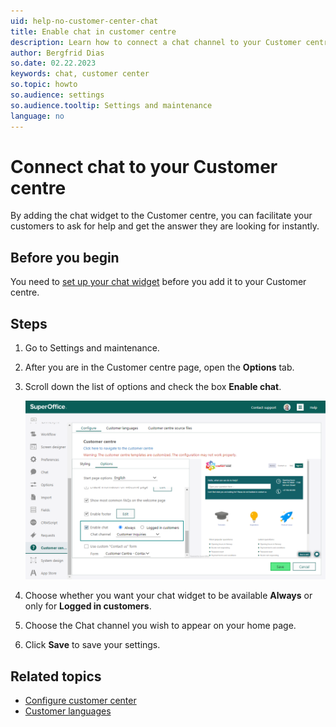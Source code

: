 ```yaml
---
uid: help-no-customer-center-chat
title: Enable chat in customer centre
description: Learn how to connect a chat channel to your Customer centre in this how-to guide.
author: Bergfrid Dias
so.date: 02.22.2023
keywords: chat, customer center
so.topic: howto
so.audience: settings
so.audience.tooltip: Settings and maintenance
language: no
---
```


# Connect chat to your Customer centre

By adding the chat widget to the Customer centre, you can facilitate your customers to ask for help and get the answer they are looking for instantly.

## Before you begin

You need to [set up your chat widget][3] before you add it to your Customer centre.

## Steps

1. Go to Settings and maintenance.

1. After you are in the Customer centre page, open the **Options** tab.

1. Scroll down the list of options and check the box **Enable chat**.

    ![Enable the chat widget in the Options tab and choose wanted chat channel -screenshot][img1]

1. Choose whether you want your chat widget to be available **Always** or only for **Logged in customers**.

1. Choose the Chat channel you wish to appear on your home page.

1. Click **Save** to save your settings.

## Related topics

* [Configure customer center][2]
* [Customer languages][1]

<!-- Referenced links -->
[1]: ../../admin/options/learn/custlang/index.md
[3]: ../../chat/learn/admin/channel-create.md
[2]: config.md

<!-- Referenced images -->
[img1]: media/connecting-widget.png

